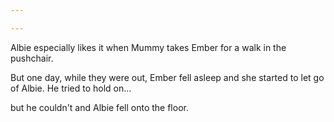 ```yaml
---

---
```

Albie especially likes it when Mummy takes Ember for a walk in the pushchair.

But one day, while they were out, Ember fell asleep and she started to let go of Albie. He tried to hold on…

but he couldn't and Albie fell onto the floor.
